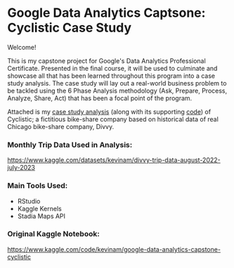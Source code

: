 # Google Data Analytics Captsone: Cyclistic Case Study

Welcome!

This is my capstone project for Google's Data Analytics Professional Certificate. Presented in the final course, it will be used to culminate and showcase all that has been learned throughout this program into a case study analysis. The case study will lay out a real-world business problem to be tackled using the 6 Phase Analysis methodology (Ask, Prepare, Process, Analyze, Share, Act) that has been a focal point of the program.

Attached is my [case study analysis](https://github.com/kevinam0/Cyclistic-Case-Study-Analysis/blob/4dc7336ca68e07d398e73a8e8560619c527995d0/google-data-analytics-capstone-cyclistic%20(3).ipynb) (along with its supporting [code](https://github.com/kevinam0/Cyclistic-Case-Study-Analysis/blob/4dc7336ca68e07d398e73a8e8560619c527995d0/Cyclistic%20Data%20Cleaning%20and%20Analysis.R)) of Cyclistic; a fictitious bike-share company based on historical data of real Chicago bike-share company, Divvy.

### Monthly Trip Data Used in Analysis:
https://www.kaggle.com/datasets/kevinam/divvy-trip-data-august-2022-july-2023

### Main Tools Used:
- RStudio
- Kaggle Kernels
- Stadia Maps API

### Original Kaggle Notebook:
https://www.kaggle.com/code/kevinam/google-data-analytics-capstone-cyclistic 

